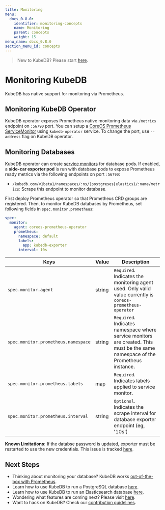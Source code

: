 ```yaml
---
title: Monitoring
menu:
  docs_0.8.0:
    identifier: monitoring-concepts
    name: Monitoring
    parent: concepts
    weight: 15
menu_name: docs_0.8.0
section_menu_id: concepts
---
```


> New to KubeDB? Please start [here](/docs/tutorials/README.md).

# Monitoring KubeDB

KubeDB has native support for monitoring via Prometheus.

## Monitoring KubeDB Operator
KubeDB operator exposes Prometheus native monitoring data via `/metrics` endpoint on `:56790` port. You can setup a [CoreOS Prometheus ServiceMonitor](https://github.com/coreos/prometheus-operator) using `kubedb-operator` service. To change the port, use `--address` flag on KubeDB operator.

## Monitoring Databases
KubeDB operator can create [service monitors](https://coreos.com/operators/prometheus/docs/latest/user-guides/running-exporters.html#create-a-matching-servicemonitor) for database pods.
If enabled, a __side-car exporter pod__ is run with database pods to expose Prometheus ready metrics via the following endpoints on port `:56790`:

- `/kubedb.com/v1beta1/namespaces/:ns/(postgreses|elastics)/:name/metrics`: Scrape this endpoint to monitor database.

First deploy Prometheus operator so that Prometheus CRD groups are registered. Then, to monitor KubeDB databases by Prometheus, set following fields in `spec.monitor.prometheus`:

```yaml
spec:
  monitor:
    agent: coreos-prometheus-operator
    prometheus:
      namespace: default
      labels:
        app: kubedb-exporter
      interval: 10s
```

|  Keys                               |  Value |  Description                                                                                                |
|-------------------------------------|--------|-------------------------------------------------------------------------------------------------------------|
| `spec.monitor.agent`                | string | `Required`. Indicates the monitoring agent used. Only valid value currently is `coreos-prometheus-operator` |
| `spec.monitor.prometheus.namespace` | string | `Required`. Indicates namespace where service monitors are created. This must be the same namespace of the Prometheus instance. |
| `spec.monitor.prometheus.labels`    | map    | `Required`. Indicates labels applied to service monitor.                                                    |
| `spec.monitor.prometheus.interval`  | string | `Optional`. Indicates the scrape interval for database exporter endpoint (eg, '10s')                        |

__Known Limitations:__ If the databse password is updated, exporter must be restarted to use the new credentials. This issue is tracked [here](https://github.com/kubedb/operator/issues/63).


## Next Steps
- Thinking about monitoring your database? KubeDB works [out-of-the-box with Prometheus](/docs/tutorials/monitoring.md).
- Learn how to use KubeDB to run a PostgreSQL database [here](/docs/tutorials/postgres/README.md).
- Learn how to use KubeDB to run an Elasticsearch database [here](/docs/tutorials/elasticsearch/README.md).
- Wondering what features are coming next? Please visit [here](/ROADMAP.md). 
- Want to hack on KubeDB? Check our [contribution guidelines](/CONTRIBUTING.md).
